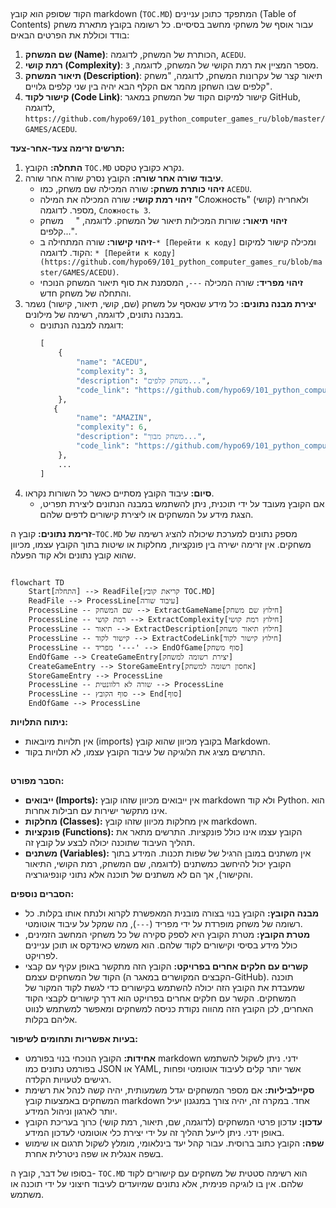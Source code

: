 ## <algorithm>

הקוד שסופק הוא קובץ markdown (`TOC.MD`) המתפקד כתוכן עניינים (Table of Contents) עבור אוסף של משחקי מחשב בסיסיים. כל רשומה בקובץ מתארת משחק בודד וכוללת את הפרטים הבאים:

1. **שם המשחק (Name)**: הכותרת של המשחק, לדוגמה, `ACEDU`.
2. **רמת קושי (Complexity)**: מספר המציין את רמת הקושי של המשחק, לדוגמה, `3`.
3. **תיאור המשחק (Description)**: תיאור קצר של עקרונות המשחק, לדוגמה, "משחק קלפים שבו השחקן מהמר אם הקלף הבא יהיה בין שני קלפים גלויים".
4. **קישור לקוד (Code Link)**: קישור למיקום הקוד של המשחק במאגר GitHub, לדוגמה, `https://github.com/hypo69/101_python_computer_games_ru/blob/master/GAMES/ACEDU`.

**תרשים זרימה צעד-אחר-צעד:**

1.  **התחלה:** הקובץ `TOC.MD` נקרא כקובץ טקסט.
2.  **עיבוד שורה אחר שורה:** הקובץ נסרק שורה אחר שורה.
    *   **זיהוי כותרת משחק:** שורה המכילה שם משחק, כמו `ACEDU`.
    *   **זיהוי רמת קושי:** שורה המכילה את המילה "Сложность" (קושי) ולאחריה מספר. לדוגמה, `Сложность 3`.
    *   **זיהוי תיאור:** שורות המכילות תיאור של המשחק. לדוגמה,  "&nbsp;&nbsp;&nbsp;&nbsp;&nbsp;משחק קלפים...".
    *   **זיהוי קישור:** שורה המתחילה ב-`* [Перейти к коду]`  ומכילה קישור למיקום הקוד. לדוגמה: `* [Перейти к коду](https://github.com/hypo69/101_python_computer_games_ru/blob/master/GAMES/ACEDU)`.
    *   **זיהוי מפריד:** שורה המכילה `---`, המסמנת את סוף תיאור המשחק הנוכחי והתחלה של משחק חדש.
3.  **יצירת מבנה נתונים:** כל מידע שנאסף על משחק (שם, קושי, תיאור, קישור) נשמר במבנה נתונים, לדוגמה, רשימה של מילונים.
    *   דוגמה למבנה הנתונים:
        ```python
        [
            {
                "name": "ACEDU",
                "complexity": 3,
                "description": "משחק קלפים...",
                "code_link": "https://github.com/hypo69/101_python_computer_games_ru/blob/master/GAMES/ACEDU"
            },
           {
                "name": "AMAZIN",
                "complexity": 6,
                "description": "משחק מבוך...",
                "code_link": "https://github.com/hypo69/101_python_computer_games_ru/blob/master/GAMES/AMAZIN"
            },
            ...
        ]
        ```
4.  **סיום:** עיבוד הקובץ מסתיים כאשר כל השורות נקראו.
    *  אם הקובץ מעובד על ידי תוכנית, ניתן להשתמש במבנה הנתונים ליצירת תפריט, הצגת מידע על המשחקים או ליצירת קישורים לדפים שלהם.

**זרימת נתונים:**
קובץ ה-`TOC.MD` מספק נתונים למערכת שיכולה להציג רשימה של משחקים. אין זרימה ישירה בין פונקציות, מחלקות או שיטות בתוך הקובץ עצמו, מכיוון שהוא קובץ נתונים ולא קוד הפעלה.

## <mermaid>
```mermaid
flowchart TD
    Start[התחלה] --> ReadFile[קריאת קובץ TOC.MD]
    ReadFile --> ProcessLine[עיבוד שורה]
    ProcessLine -- שם המשחק --> ExtractGameName[חילוץ שם משחק]
    ProcessLine -- רמת קושי --> ExtractComplexity[חילוץ רמת קושי]
    ProcessLine -- תיאור --> ExtractDescription[חילוץ תיאור משחק]
    ProcessLine -- קישור לקוד --> ExtractCodeLink[חילוץ קישור לקוד]
    ProcessLine -- מפריד '---' --> EndOfGame[סוף משחק]
    EndOfGame --> CreateGameEntry[יצירת רשומה למשחק]
    CreateGameEntry --> StoreGameEntry[אחסון רשומה למשחק]
    StoreGameEntry --> ProcessLine
    ProcessLine -- שורה לא רלוונטית --> ProcessLine
    ProcessLine -- סוף הקובץ --> End[סוף]
    EndOfGame --> ProcessLine
```

**ניתוח התלויות:**

*   אין תלויות מיובאות (imports) בקובץ מכיוון שהוא קובץ Markdown.
*   התרשים מציג את הלוגיקה של עיבוד הקובץ עצמו, לא תלויות בקוד.

## <explanation>

**הסבר מפורט:**

*   **ייבואים (Imports):** אין ייבואים מכיוון שזהו קובץ markdown ולא קוד Python. הוא אינו מתקשר ישירות עם חבילות אחרות.
*   **מחלקות (Classes):** אין מחלקות מכיוון שזהו קובץ markdown.
*   **פונקציות (Functions):** הקובץ עצמו אינו כולל פונקציות. התרשים מתאר את תהליך העיבוד שתוכנה יכולה לבצע על קובץ זה.
*   **משתנים (Variables):** אין משתנים במובן הרגיל של שפות תכנות. המידע בתוך הקובץ יכול להיחשב כמשתנים (לדוגמה, שם המשחק, רמת הקושי, התיאור והקישור), אך הם לא משתנים של תוכנה אלא נתוני קונפיגורציה.

**הסברים נוספים:**

*   **מבנה הקובץ:** הקובץ בנוי בצורה מובנית המאפשרת לקרוא ולנתח אותו בקלות. כל רשומה של משחק מופרדת על ידי מפריד (`---`), מה שמקל על עיבוד אוטומטי.
*   **מטרת הקובץ:** מטרת הקובץ היא לספק סקירה של כל משחקי המחשב הזמינים, כולל מידע בסיסי וקישורים לקוד שלהם. הוא משמש כאינדקס או תוכן עניינים לפרויקט.
*   **קשרים עם חלקים אחרים בפרויקט:** הקובץ הזה מתקשר באופן עקיף עם קבצי הקוד של המשחקים עצמם (הקבצים המקושרים במאגר ה-GitHub). תוכנה שמעבדת את הקובץ הזה יכולה להשתמש בקישורים כדי לגשת לקוד המקור של המשחקים. הקשר עם חלקים אחרים בפרויקט הוא דרך קישורים לקבצי הקוד האחרים, לכן הקובץ הזה מהווה נקודת כניסה למשחקים ומאפשר למשתמש לנווט אליהם בקלות.

**בעיות אפשריות ותחומים לשיפור:**

*   **אחידות:** הקובץ הנוכחי בנוי בפורמט markdown ידני. ניתן לשקול להשתמש בפורמט נתונים כמו JSON או YAML, אשר יותר קלים לעיבוד אוטומטי ופחות רגישים לטעויות הקלדה.
*   **סקיילביליות:** אם מספר המשחקים יגדל משמעותית, יהיה קשה לנהל את רשימת המשחקים באמצעות קובץ markdown אחד. במקרה זה, יהיה צורך במנגנון יעיל יותר לארגון וניהול המידע.
*   **עדכון:** עדכון פרטי המשחקים (לדוגמה, שם, תיאור, רמת קושי) כרוך בעריכת הקובץ באופן ידני. ניתן לייעל תהליך זה על ידי יצירת כלי אוטומטי לעדכון המידע.
*   **שפה:** הקובץ כתוב ברוסית. עבור קהל יעד בינלאומי, מומלץ לשקול תרגום או שימוש בשפה אנגלית או שפה ניטרלית אחרת.

בסופו של דבר, קובץ ה- `TOC.MD` הוא רשימה סטטית של משחקים עם קישורים לקוד שלהם. אין בו לוגיקה פנימית, אלא נתונים שמיועדים לעיבוד חיצוני על ידי תוכנה או משתמש.
